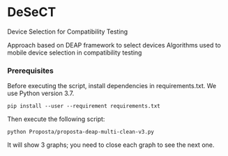 # DeSeCT
Device Selection for Compatibility Testing

Approach based on DEAP framework to select devices
Algorithms used to mobile device selection in compatibility testing

### Prerequisites

Before executing the script, install dependencies in requirements.txt.
We use Python version 3.7.

```
pip install --user --requirement requirements.txt
```

Then execute the following script:

```
python Proposta/proposta-deap-multi-clean-v3.py 
```

It will show 3 graphs; you need to close each graph to see the next one.